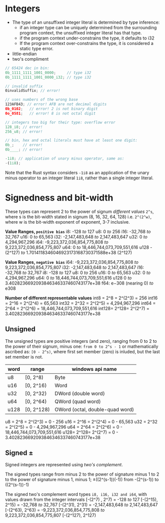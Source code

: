 # Integers

- The type of an unsuffixed integer literal is determined by type inference:
  - if an integer type can be uniquely determined from the surrounding program
    context, the unsuffixed integer literal has that type.
  - if the program context under-constrains the type, it defaults to i32
  - If the program context over-constrains the type, 
    it is considered a static type error.
- little-endian
- two's compliment


```rust
‭// 65424‬ dec in bin:
0b_1111_1111_1001_0000;     // type i32
0b_1111_1111_1001_0000_i32; // type i32

// invalid suffix
0invalidSuffix; // error!

// uses numbers of the wrong base
123AFB43; // error! AFB are not decimal digits
0b_0102;   // error! 2 is not binary digit
0o_0581;   // error! 8 is not octal digit

// integers too big for their type: overflow error
128_i8; // error!
256_u8; // error!

// bin, hex and octal literals must have at least one digit:
0b_;    // error!
0b____; // error!

-1i8; // application of unary minus operator, same as:
-(1i8);
```
Note that the Rust syntax considers `-1i8` as an application of the unary minus operator to an integer literal `1i8`, rather than a single integer literal.



# Signedness and bit-width

These types can represent 2 to the power of signum *different values*
`2^s`, where s is the bit-width stated in signum (8, 16, 32, 64, 128) i.e.
`2^(2^w)`, where w is the bit-width exponent of exponent, 3-7 inclusive.


**Value Ranges, `positive bias`**
i8:                        -128 *to* 127
u8:                           0 *to* 256
i16:                    -32,768 *to* 32,767
u16:                          0 *to* 65,563
i32:             -2,147,483,648 *to* 2,147,483,647
u32:                          0 *to* 4,294,967,296
i64: -9,223,372,036,854,775,808 *to* 9,223,372,036,854,775,807
u64:                          0 *to* 18,446,744,073,709,551,616
u128                   -(2^127) *to* 1.7014118346046923173168730371588e+38 (2^127)


**Value Ranges, `negative bias`**
i64: -9,223,372,036,854,775,808 *to* 9,223,372,036,854,775,807
i32:             -2,147,483,648 *to* 2,147,483,647
i16:                    -32,768 *to* 32,767
i8:                        -128 *to* 127
u8:                           0 *to* 256
u16:                          0 *to* 65,563
u32:                          0 *to* 4,294,967,296
u64:                          0 *to* 18,446,744,073,709,551,616
u128                          0 *to* 3.4028236692093846346337460743177e+38
f64:          e−308 (nearing 0) *to* e308



**Number of different representable values**
int8  = 2^8  = 2^(2^3) = 256
int16 = 2^16 = 2^(2^4) = 65,563
int32 = 2^32 = 2^(2^5) = 4,294,967,296
int64 = 2^64 = 2^(2^6) = 18,446,744,073,709,551,616
int128= 2^128= 2^(2^7) = 3.4028236692093846346337460743177e+38




## Unsigned
The unsigned types are positive integers (and zero), ranging from 0 to
2 to the power of their signum, minus one: `from 0 to 2^s - 1` or
mathematically ascribed as: `[0 - 2^s)`, where first set member (zero) 
is inluded, but the last set member is not.

word | range      | windows api name
-----|------------|-------------------
u8   | [0, 2^8)   | Byte
u16  | [0, 2^16)  | Word
u32  | [0, 2^32)  | DWord (double word)
u64  | [0, 2^64)  | QWord (quad word)
u128 | [0, 2^128) | OWord (octal, double-quad word)


u8  = 2^8  = 2^(2^3) = 0 - 256
u16 = 2^16 = 2^(2^4) = 0 - 65,563
u32 = 2^32 = 2^(2^5) = 0 - 4,294,967,296
u64 = 2^64 = 2^(2^6) = 0 - 18,446,744,073,709,551,616
u128= 2^128= 2^(2^7) = 0 - 3.4028236692093846346337460743177e+38



## Signed ±
Signed integers are represented using *two's complement*.

The signed types range from minus
2 to the power of signature minus 1 to
2 to the power of signature minus 1, minus 1;
±((2^(s-1))(-1))
from -(2^(s-1)) to ((2^(s-1))-1)

The signed two's complement word types `i8, i16, i32 and i64`, 
with values drawn from the integer intervals 
[-(2^7) , 2^7)  =                       -128 *to* 127
[-(2^15), 2^15) =                    -32,768 *to* 32,767
[-(2^31), 2^31) =             -2,147,483,648 *to* 2,147,483,647
[-(2^63), 2^63) = -9,223,372,036,854,775,808 *to* 9,223,372,036,854,775,807
[-(2^127), 2^127)